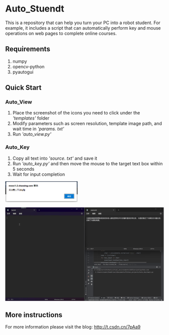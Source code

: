 # Auto_Stuendt
This is a repository that can help you turn your PC into a robot student. For example, it includes a script that can automatically perform key and mouse operations on web pages to complete online courses.



## Requirements
1. numpy
2. opencv-python
3. pyautogui



## Quick Start
### Auto_View
1. Place the screenshot of the icons you need to click under the *'templates'* folder
2. Modify parameters such as screen resolution, template image path, and wait time in *'params. txt'*
3. Run *'auto_view.py'*
### Auto_Key

1. Copy all text into *'source. txt'* and save it
2. Run *‘auto_key.py’* and then move the mouse to the target text box within 5 seconds
3. Wait for input completion

<img src="./Auto_Key/figures/barrier.png" alt="barrier" style="zoom:50%;" />

![test](./Auto_Key/figures/test.gif)



## More instructions
For more information please visit the blog: http://t.csdn.cn/7pAa9
